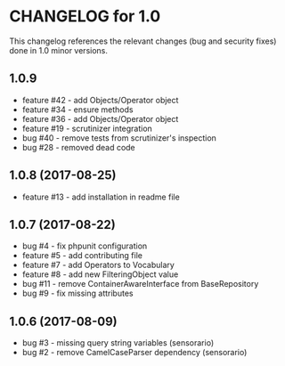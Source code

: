 # CHANGELOG for 1.0

This changelog references the relevant changes (bug and security fixes) done
in 1.0 minor versions.

## 1.0.9

 - feature #42 - add Objects/Operator object
 - feature #34 - ensure methods
 - feature #36 - add Objects/Operator object
 - feature #19 - scrutinizer integration
 - bug #40     - remove tests from scrutinizer's inspection
 - bug #28     - removed dead code

## 1.0.8 (2017-08-25)

 - feature #13 - add installation in readme file

## 1.0.7 (2017-08-22)

 - bug #4 - fix phpunit configuration
 - feature #5 - add contributing file
 - feature #7 - add Operators to Vocabulary
 - feature #8 - add new FilteringObject value
 - bug #11 - remove ContainerAwareInterface from BaseRepository
 - bug #9 - fix missing attributes

## 1.0.6 (2017-08-09)

 - bug #3 - missing query string variables (sensorario)
 - bug #2 - remove CamelCaseParser dependency (sensorario)
